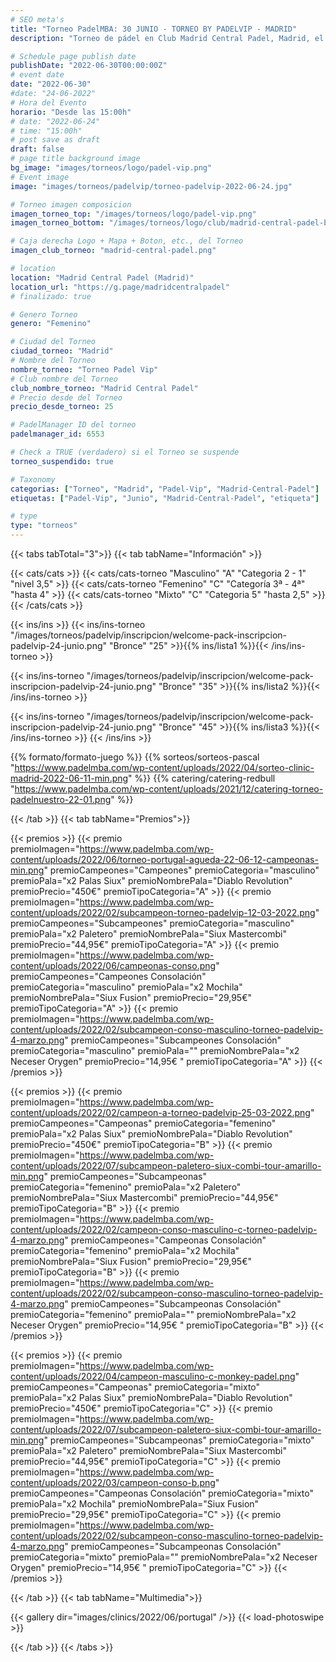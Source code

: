 ```yaml
---
# SEO meta's
title: "Torneo PadelMBA: 30 JUNIO - TORNEO BY PADELVIP - MADRID"
description: "Torneo de pádel en Club Madrid Central Padel, Madrid, el dia 24 de Junio 2022 by Padel Vip. Organizado gracias a PadelMBA, lider en formacion online de pádel."

# Schedule page publish date
publishDate: "2022-06-30T00:00:00Z"
# event date
date: "2022-06-30"
#date: "24-06-2022"
# Hora del Evento
horario: "Desde las 15:00h"
# date: "2022-06-24"
# time: "15:00h"
# post save as draft
draft: false
# page title background image
bg_image: "images/torneos/logo/padel-vip.png"
# Event image
image: "images/torneos/padelvip/torneo-padelvip-2022-06-24.jpg"

# Torneo imagen composicion
imagen_torneo_top: "/images/torneos/logo/padel-vip.png"
imagen_torneo_bottom: "/images/torneos/logo/club/madrid-central-padel-blanco.png"

# Caja derecha Logo + Mapa + Boton, etc., del Torneo
imagen_club_torneo: "madrid-central-padel.png"

# location
location: "Madrid Central Padel (Madrid)"
location_url: "https://g.page/madridcentralpadel"
# finalizado: true

# Genero Torneo
genero: "Femenino"

# Ciudad del Torneo
ciudad_torneo: "Madrid"
# Nombre del Torneo
nombre_torneo: "Torneo Padel Vip"
# Club nombre del Torneo
club_nombre_torneo: "Madrid Central Padel"
# Precio desde del Torneo
precio_desde_torneo: 25

# PadelManager ID del torneo
padelmanager_id: 6553

# Check a TRUE (verdadero) si el Torneo se suspende
torneo_suspendido: true

# Taxonomy
categorias: ["Torneo", "Madrid", "Padel-Vip", "Madrid-Central-Padel"]
etiquetas: ["Padel-Vip", "Junio", "Madrid-Central-Padel", "etiqueta"]

# type
type: "torneos"
---
```


{{< tabs tabTotal="3">}}
{{< tab tabName="Información" >}}

{{< cats/cats >}}
{{< cats/cats-torneo "Masculino" "A" "Categoria 2 - 1" "nivel 3,5" >}}
{{< cats/cats-torneo "Femenino" "C" "Categoría 3ª - 4ª" "hasta 4" >}}
{{< cats/cats-torneo "Mixto" "C" "Categoria 5" "hasta 2,5" >}}
{{< /cats/cats >}}

{{< ins/ins >}}
{{< ins/ins-torneo "/images/torneos/padelvip/inscripcion/welcome-pack-inscripcion-padelvip-24-junio.png" "Bronce" "25" >}}{{% ins/lista1 %}}{{< /ins/ins-torneo >}}

{{< ins/ins-torneo "/images/torneos/padelvip/inscripcion/welcome-pack-inscripcion-padelvip-24-junio.png" "Bronce" "35" >}}{{% ins/lista2 %}}{{< /ins/ins-torneo >}}

{{< ins/ins-torneo "/images/torneos/padelvip/inscripcion/welcome-pack-inscripcion-padelvip-24-junio.png" "Bronce" "45" >}}{{% ins/lista3 %}}{{< /ins/ins-torneo >}}
{{< /ins/ins >}}

{{% formato/formato-juego %}}
{{% sorteos/sorteos-pascal "https://www.padelmba.com/wp-content/uploads/2022/04/sorteo-clinic-madrid-2022-06-11-min.png" %}}
{{% catering/catering-redbull "https://www.padelmba.com/wp-content/uploads/2021/12/catering-torneo-padelnuestro-22-01.png" %}}

{{< /tab >}}
{{< tab tabName="Premios">}}

{{< premios >}}
{{< premio premioImagen="https://www.padelmba.com/wp-content/uploads/2022/06/torneo-portugal-agueda-22-06-12-campeonas-min.png" premioCampeones="Campeones" premioCategoria="masculino" premioPala="x2 Palas Siux" premioNombrePala="Diablo Revolution" premioPrecio="450€" premioTipoCategoria="A" >}}
{{< premio premioImagen="https://www.padelmba.com/wp-content/uploads/2022/02/subcampeon-torneo-padelvip-12-03-2022.png" premioCampeones="Subcampeones" premioCategoria="masculino" premioPala="x2 Paletero" premioNombrePala="Siux Mastercombi" premioPrecio="44,95€" premioTipoCategoria="A" >}}
{{< premio premioImagen="https://www.padelmba.com/wp-content/uploads/2022/06/campeonas-conso.png" premioCampeones="Campeones Consolación" premioCategoria="masculino" premioPala="x2 Mochila" premioNombrePala="Siux Fusion" premioPrecio="29,95€" premioTipoCategoria="A" >}}
{{< premio premioImagen="https://www.padelmba.com/wp-content/uploads/2022/02/subcampeon-conso-masculino-torneo-padelvip-4-marzo.png" premioCampeones="Subcampeones Consolación" premioCategoria="masculino" premioPala="" premioNombrePala="x2 Neceser Orygen" premioPrecio="14,95€ " premioTipoCategoria="A" >}}
{{< /premios >}}

{{< premios >}}
{{< premio premioImagen="https://www.padelmba.com/wp-content/uploads/2022/02/campeon-a-torneo-padelvip-25-03-2022.png" premioCampeones="Campeonas" premioCategoria="femenino" premioPala="x2 Palas Siux" premioNombrePala="Diablo Revolution" premioPrecio="450€" premioTipoCategoria="B" >}}
{{< premio premioImagen="https://www.padelmba.com/wp-content/uploads/2022/07/subcampeon-paletero-siux-combi-tour-amarillo-min.png" premioCampeones="Subcampeonas" premioCategoria="femenino" premioPala="x2 Paletero" premioNombrePala="Siux Mastercombi" premioPrecio="44,95€" premioTipoCategoria="B" >}}
{{< premio premioImagen="https://www.padelmba.com/wp-content/uploads/2022/02/campeon-conso-masculino-c-torneo-padelvip-4-marzo.png" premioCampeones="Campeonas Consolación" premioCategoria="femenino" premioPala="x2 Mochila" premioNombrePala="Siux Fusion" premioPrecio="29,95€" premioTipoCategoria="B" >}}
{{< premio premioImagen="https://www.padelmba.com/wp-content/uploads/2022/02/subcampeon-conso-masculino-torneo-padelvip-4-marzo.png" premioCampeones="Subcampeonas Consolación" premioCategoria="femenino" premioPala="" premioNombrePala="x2 Neceser Orygen" premioPrecio="14,95€ " premioTipoCategoria="B" >}}
{{< /premios >}}

{{< premios >}}
{{< premio premioImagen="https://www.padelmba.com/wp-content/uploads/2022/04/campeon-masculino-c-monkey-padel.png" premioCampeones="Campeonas" premioCategoria="mixto" premioPala="x2 Palas Siux" premioNombrePala="Diablo Revolution" premioPrecio="450€" premioTipoCategoria="C" >}}
{{< premio premioImagen="https://www.padelmba.com/wp-content/uploads/2022/07/subcampeon-paletero-siux-combi-tour-amarillo-min.png" premioCampeones="Subcampeonas" premioCategoria="mixto" premioPala="x2 Paletero" premioNombrePala="Siux Mastercombi" premioPrecio="44,95€" premioTipoCategoria="C" >}}
{{< premio premioImagen="https://www.padelmba.com/wp-content/uploads/2022/03/campeon-conso-b.png" premioCampeones="Campeonas Consolación" premioCategoria="mixto" premioPala="x2 Mochila" premioNombrePala="Siux Fusion" premioPrecio="29,95€" premioTipoCategoria="C" >}}
{{< premio premioImagen="https://www.padelmba.com/wp-content/uploads/2022/02/subcampeon-conso-masculino-torneo-padelvip-4-marzo.png" premioCampeones="Subcampeonas Consolación" premioCategoria="mixto" premioPala="" premioNombrePala="x2 Neceser Orygen" premioPrecio="14,95€ " premioTipoCategoria="C" >}}
{{< /premios >}}

{{< /tab >}}
{{< tab tabName="Multimedia">}}

{{< gallery dir="images/clinics/2022/06/portugal" />}} {{< load-photoswipe >}}

{{< /tab >}}
{{< /tabs >}}
